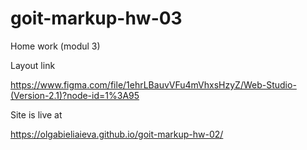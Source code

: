 # goit-markup-hw-03
Home work (modul 3)

Layout link

https://www.figma.com/file/1ehrLBauvVFu4mVhxsHzyZ/Web-Studio-(Version-2.1)?node-id=1%3A95

Site is live at

https://olgabieliaieva.github.io/goit-markup-hw-02/
